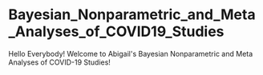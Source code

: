 # Bayesian_Nonparametric_and_Meta_Analyses_of_COVID19_Studies
Hello Everybody! Welcome to Abigail's Bayesian Nonparametric and Meta Analyses of COVID-19 Studies!
